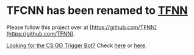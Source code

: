 # TFCNN has been renamed to [TFNN](https://github.com/TFNN)

Please follow this project over at [https://github.com/TFNN](https://github.com/TFNN).

[Looking for the CS:GO Trigger Bot?](https://james-william-fletcher.medium.com/list/fps-machine-learning-autoshoot-bot-for-csgo-100153576e93) Check [here](https://github.com/jcwml/CSGO-Trigger-Bot) or [here](https://github.com/mrbid/CSGO_TENSOR_TRIGGER).
